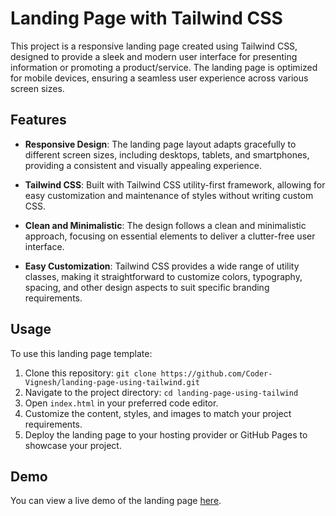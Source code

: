 # Landing Page with Tailwind CSS

This project is a responsive landing page created using Tailwind CSS, designed to provide a sleek and modern user interface for presenting information or promoting a product/service. The landing page is optimized for mobile devices, ensuring a seamless user experience across various screen sizes.

## Features

- **Responsive Design**: The landing page layout adapts gracefully to different screen sizes, including desktops, tablets, and smartphones, providing a consistent and visually appealing experience.

- **Tailwind CSS**: Built with Tailwind CSS utility-first framework, allowing for easy customization and maintenance of styles without writing custom CSS.

- **Clean and Minimalistic**: The design follows a clean and minimalistic approach, focusing on essential elements to deliver a clutter-free user interface.

- **Easy Customization**: Tailwind CSS provides a wide range of utility classes, making it straightforward to customize colors, typography, spacing, and other design aspects to suit specific branding requirements.

## Usage

To use this landing page template:

1. Clone this repository: `git clone https://github.com/Coder-Vignesh/landing-page-using-tailwind.git`
2. Navigate to the project directory: `cd landing-page-using-tailwind`
3. Open `index.html` in your preferred code editor.
4. Customize the content, styles, and images to match your project requirements.
5. Deploy the landing page to your hosting provider or GitHub Pages to showcase your project.

## Demo

You can view a live demo of the landing page [here](https://dev-vigneshg.github.io/My-Portfolio/).
